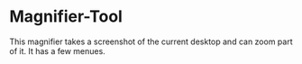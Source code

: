 Magnifier-Tool
==============

This magnifier takes a screenshot of the current desktop and can zoom part of it.
It has a few menues.
